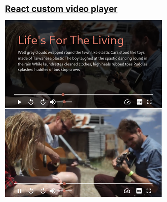 # [React custom video player](https://react-video-custom-controls.netlify.app/)

[![vid1](public/react-video.png)](https://react-video-custom-controls.netlify.app/)
[![vid2](public/react-video-2.png)](https://react-video-custom-controls.netlify.app/)